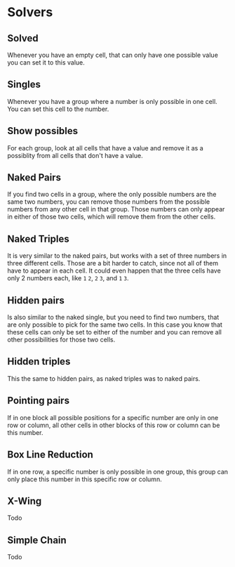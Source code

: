 # Solvers

## Solved

Whenever you have an empty cell, that can only have one possible value you can set it to this value.

## Singles

Whenever you have a group where a number is only possible in one cell. You can set this cell to the number.

## Show possibles

For each group, look at all cells that have a value and remove it as a possiblity from all cells that don't have a value.

## Naked Pairs

If you find two cells in a group, where the only possible numbers are the same two numbers, you can remove those numbers 
from the possible numbers from any other cell in that group. Those numbers can only appear in either of those two cells,
which will remove them from the other cells.

## Naked Triples

It is very similar to the naked pairs, but works with a set of three numbers in three different cells. Those are a bit 
harder to catch, since not all of them have to appear in each cell. It could even happen that the three cells have only 
2 numbers each, like `1` `2`, `2` `3`, and `1` `3`.

## Hidden pairs

Is also similar to the naked single, but you need to find two numbers, that are only possible to pick for the same two 
cells. In this case you know that these cells can only be set to either of the number and you can remove all other
possibilities for those two cells.

## Hidden triples

This the same to hidden pairs, as naked triples was to naked pairs. 

## Pointing pairs

If in one block all possible positions for a specific number are only in one row or column, all other cells in other blocks 
of this row or column can be this number.

## Box Line Reduction

If in one row, a specific number is only possible in one group, this group can only place this number in this specific row
or column.

## X-Wing

Todo

## Simple Chain

Todo

